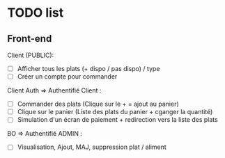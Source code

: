 # TODO list

## Front-end

Client (PUBLIC):

-   [ ] Afficher tous les plats (+ dispo / pas dispo) / type
-   [ ] Créer un compte pour commander

Client Auth => Authentifié Client :

-   [ ] Commander des plats (Clique sur le + = ajout au panier)
-   [ ] Clique sur le panier (Liste des plats du panier + cganger la quantité)
-   [ ] Simulation d'un écran de paiement + redirection vers la liste des plats

BO => Authentifié ADMIN :

-   [ ] Visualisation, Ajout, MAJ, suppression plat / aliment
